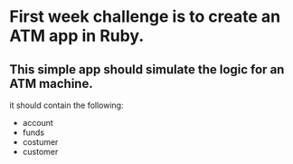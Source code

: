 # First week challenge is to create an ATM app in Ruby.

## This simple app should simulate the logic for an ATM machine. 

it should contain the following:
* account
* funds
* costumer
* customer

